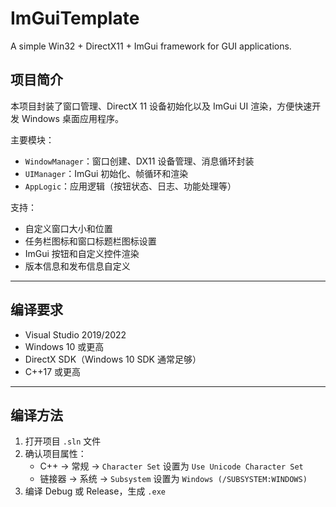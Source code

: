 # ImGuiTemplate

A simple Win32 + DirectX11 + ImGui framework for GUI applications.

## 项目简介

本项目封装了窗口管理、DirectX 11 设备初始化以及 ImGui UI 渲染，方便快速开发 Windows 桌面应用程序。  

主要模块：
- `WindowManager`：窗口创建、DX11 设备管理、消息循环封装  
- `UIManager`：ImGui 初始化、帧循环和渲染  
- `AppLogic`：应用逻辑（按钮状态、日志、功能处理等）

支持：
- 自定义窗口大小和位置
- 任务栏图标和窗口标题栏图标设置
- ImGui 按钮和自定义控件渲染
- 版本信息和发布信息自定义

---

## 编译要求

- Visual Studio 2019/2022
- Windows 10 或更高
- DirectX SDK（Windows 10 SDK 通常足够）
- C++17 或更高

---

## 编译方法

1. 打开项目 `.sln` 文件  
2. 确认项目属性：
   - C++ → 常规 → `Character Set` 设置为 `Use Unicode Character Set`  
   - 链接器 → 系统 → `Subsystem` 设置为 `Windows (/SUBSYSTEM:WINDOWS)`  
3. 编译 Debug 或 Release，生成 `.exe`
